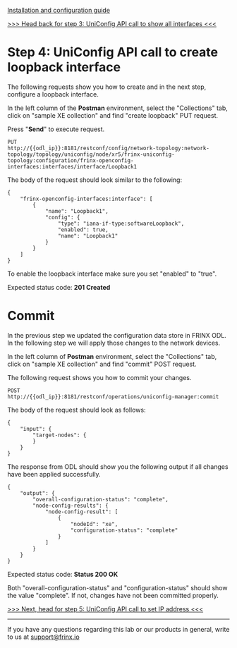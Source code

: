 [Installation and configuration guide](installation-instructions.html)

[>>> Head back for step 3: UniConfig API call to show all interfaces <<<](3.md)

# Step 4: UniConfig API call to create loopback interface 

The following requests show you how to create and in the next step, configure a loopback interface.

In the left column of the **Postman** environment, select the "Collections" tab, click on "sample XE collection" and find "create loopback" PUT request.

Press "**Send**" to execute request.

```
PUT
http://{{odl_ip}}:8181/restconf/config/network-topology:network-topology/topology/uniconfig/node/xr5/frinx-uniconfig-topology:configuration/frinx-openconfig-interfaces:interfaces/interface/Loopback1
```
The body of the request should look similar to the following:

```
{
    "frinx-openconfig-interfaces:interface": [
        {
            "name": "Loopback1",
            "config": {
                "type": "iana-if-type:softwareLoopback",
                "enabled": true,
                "name": "Loopback1"
            }
        }
    ]
}
```

To enable the loopback interface make sure you set "enabled" to "true".

Expected status code: **201 Created**

# Commit 

In the previous step we updated the configuration data store in FRINX ODL. In the following step we will apply those changes to the network devices. 

In the left column of **Postman** environment, select the "Collections" tab, click on "sample XE collection" and find "commit" POST request.

The following request shows you how to commit your changes.

```
POST
http://{{odl_ip}}:8181/restconf/operations/uniconfig-manager:commit
```

The body of the request should look as follows:

```
{
	"input": {
		"target-nodes": {
		}
	}
}
```

The response from ODL should show you the following output if all changes have been applied successfully.

```
{
    "output": {
        "overall-configuration-status": "complete",
        "node-config-results": {
            "node-config-result": [
                {
                    "nodeId": "xe",
                    "configuration-status": "complete"
                }
            ]
        }
    }
}

```

Expected status code: **Status 200 OK**

Both "overall-configuration-status" and "configuration-status" should show the value "complete". If not, changes have not been committed properly.

[>>> Next, head for step 5: UniConfig API call to set IP address <<<](5.md)

---
If you have any questions regarding this lab or our products in general, write to us at [support@frinx.io](mailto:support@frinx.io)

